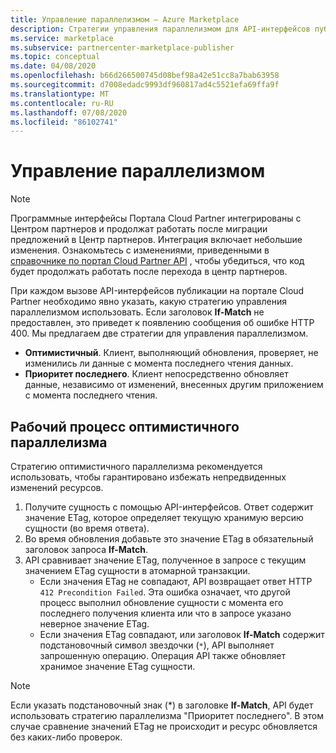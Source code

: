 ```yaml
---
title: Управление параллелизмом — Azure Marketplace
description: Стратегии управления параллелизмом для API-интерфейсов публикации на портале Cloud Partner.
ms.service: marketplace
ms.subservice: partnercenter-marketplace-publisher
ms.topic: conceptual
ms.date: 04/08/2020
ms.openlocfilehash: b66d266500745d08bef98a42e51cc8a7bab63958
ms.sourcegitcommit: d7008edadc9993df960817ad4c5521efa69ffa9f
ms.translationtype: MT
ms.contentlocale: ru-RU
ms.lasthandoff: 07/08/2020
ms.locfileid: "86102741"
---
```

# <a name="concurrency-control"></a>Управление параллелизмом

> [!NOTE]
> Программные интерфейсы Портала Cloud Partner интегрированы с Центром партнеров и продолжат работать после миграции предложений в Центр партнеров. Интеграция включает небольшие изменения. Ознакомьтесь с изменениями, приведенными в [справочнике по портал Cloud Partner API](./cloud-partner-portal-api-overview.md) , чтобы убедиться, что код будет продолжать работать после перехода в центр партнеров.

При каждом вызове API-интерфейсов публикации на портале Cloud Partner необходимо явно указать, какую стратегию управления параллелизмом использовать. Если заголовок **If-Match** не предоставлен, это приведет к появлению сообщения об ошибке HTTP 400. Мы предлагаем две стратегии для управления параллелизмом.

-   **Оптимистичный**. Клиент, выполняющий обновления, проверяет, не изменились ли данные с момента последнего чтения данных.
-   **Приоритет последнего**. Клиент непосредственно обновляет данные, независимо от изменений, внесенных другим приложением с момента последнего чтения.

<a name="optimistic-concurrency-workflow"></a>Рабочий процесс оптимистичного параллелизма
-------------------------------

Стратегию оптимистичного параллелизма рекомендуется использовать, чтобы гарантировано избежать непредвиденных изменений ресурсов.

1.  Получите сущность с помощью API-интерфейсов. Ответ содержит значение ETag, которое определяет текущую хранимую версию сущности (во время ответа).
2.  Во время обновления добавьте это значение ETag в обязательный заголовок запроса **If-Match**.
3.  API сравнивает значение ETag, полученное в запросе с текущим значением ETag сущности в атомарной транзакции.
    *   Если значения ETag не совпадают, API возвращает ответ HTTP `412 Precondition Failed`. Эта ошибка означает, что другой процесс выполнил обновление сущности с момента его последнего получения клиента или что в запросе указано неверное значение ETag.
    *  Если значения ETag совпадают, или заголовок **If-Match** содержит подстановочный символ звездочки (`*`), API выполняет запрошенную операцию. Операция API также обновляет хранимое значение ETag сущности.


> [!NOTE]
> Если указать подстановочный знак (*) в заголовке **If-Match**, API будет использовать стратегию параллелизма "Приоритет последнего". В этом случае сравнение значений ETag не происходит и ресурс обновляется без каких-либо проверок. 
